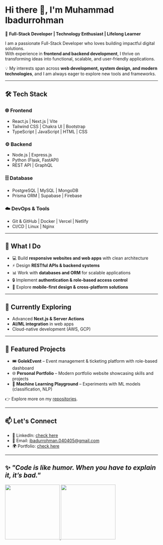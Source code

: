 # Hi there 👋, I'm Muhammad Ibadurrohman  

🚀 **Full-Stack Developer | Technology Enthusiast | Lifelong Learner**  

I am a passionate Full-Stack Developer who loves building impactful digital solutions.  
With experience in **frontend and backend development**, I thrive on transforming ideas into functional, scalable, and user-friendly applications.  

💡 My interests span across **web development, system design, and modern technologies**, and I am always eager to explore new tools and frameworks.  

---

## 🛠️ Tech Stack

### 🌐 Frontend
- React.js | Next.js | Vite  
- Tailwind CSS | Chakra UI | Bootstrap  
- TypeScript | JavaScript | HTML | CSS  

### ⚙️ Backend
- Node.js | Express.js  
- Python (Flask, FastAPI)  
- REST API | GraphQL  

### 🗄️ Database
- PostgreSQL | MySQL | MongoDB  
- Prisma ORM | Supabase | Firebase  

### ☁️ DevOps & Tools
- Git & GitHub | Docker | Vercel | Netlify  
- CI/CD | Linux | Nginx  

---

## 📌 What I Do
- 💻 Build **responsive websites and web apps** with clean architecture  
- ⚡ Design **RESTful APIs & backend systems**  
- 📊 Work with **databases and ORM** for scalable applications  
- 🔒 Implement **authentication & role-based access control**  
- 📱 Explore **mobile-first design & cross-platform solutions**  

---

## 🌱 Currently Exploring
- Advanced **Next.js & Server Actions**  
- **AI/ML integration** in web apps  
- Cloud-native development (AWS, GCP)  

---

## 📂 Featured Projects
- 🎟️ **GolekEvent** – Event management & ticketing platform with role-based dashboard  
- 🌐 **Personal Portfolio** – Modern portfolio website showcasing skills and projects  
- 🧠 **Machine Learning Playground** – Experiments with ML models (classification, NLP)  

👉 Explore more on my [repositories](https://github.com/your-username?tab=repositories).  

---

## 📫 Let's Connect
- 💼 LinkedIn: [check here](www.linkedin.com/in/muhammad-ibadurrohman-53bb40367)  
- 📧 Email: ibadurrohman.040405@gmail.com  
- 🌍 Portfolio: [check here](#)  

---

✨ *"Code is like humor. When you have to explain it, it’s bad."*  
---
<p align="left">
<a href="https://github.com/rohman234">
  <img height="180em" src="https://github-readme-stats-eight-theta.vercel.app/api?username=penuliscode&show_icons=true&theme=algolia&include_all_commits=true&count_private=true"/>
  <img height="180em" src="https://github-readme-stats-eight-theta.vercel.app/api/top-langs/?username=penuliscode&layout=compact&theme=algolia"/>
</a>
</p>
